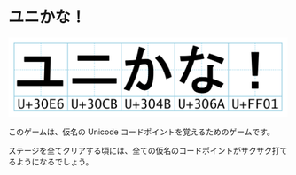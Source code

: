 # ユニかな！

![ユニかな！](./docs/logo.png)

このゲームは、仮名の Unicode コードポイントを覚えるためのゲームです。

ステージを全てクリアする頃には、全ての仮名のコードポイントがサクサク打てるようになるでしょう。

